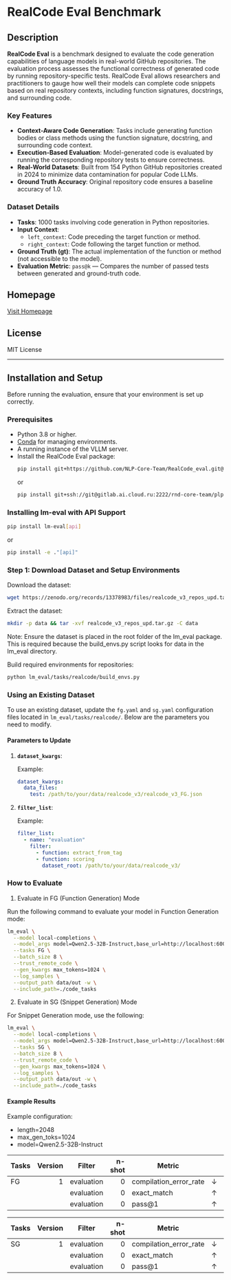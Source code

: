 # RealCode Eval Benchmark

## Description

**RealCode Eval** is a benchmark designed to evaluate the code generation capabilities of language models in real-world GitHub repositories. The evaluation process assesses the functional correctness of generated code by running repository-specific tests. RealCode Eval allows researchers and practitioners to gauge how well their models can complete code snippets based on real repository contexts, including function signatures, docstrings, and surrounding code.

### Key Features
- **Context-Aware Code Generation**: Tasks include generating function bodies or class methods using the function signature, docstring, and surrounding code context.
- **Execution-Based Evaluation**: Model-generated code is evaluated by running the corresponding repository tests to ensure correctness.
- **Real-World Datasets**: Built from 154 Python GitHub repositories created in 2024 to minimize data contamination for popular Code LLMs.
- **Ground Truth Accuracy**: Original repository code ensures a baseline accuracy of 1.0.

### Dataset Details
- **Tasks**: 1000 tasks involving code generation in Python repositories.
- **Input Context**:
  - `left_context`: Code preceding the target function or method.
  - `right_context`: Code following the target function or method.
- **Ground Truth (gt)**: The actual implementation of the function or method (not accessible to the model).
- **Evaluation Metric**: `pass@k` — Compares the number of passed tests between generated and ground-truth code.

## Homepage
[Visit Homepage](https://mera.a-ai.ru)

## License
MIT License

---

## Installation and Setup

Before running the evaluation, ensure that your environment is set up correctly.

### Prerequisites
- Python 3.8 or higher.
- [Conda](https://docs.conda.io/en/latest/) for managing environments.
- A running instance of the VLLM server.
- Install the RealCode Eval package:
  ```bash
  pip install git+https://github.com/NLP-Core-Team/RealCode_eval.git@v3_pip_package
  ```
  or
  ```bash
  pip install git+ssh://git@gitlab.ai.cloud.ru:2222/rnd-core-team/plp/RealCode_eval.git@v3_pip_package
  ```
### Installing lm-eval with API Support
   ```bash
   pip install lm-eval[api]
   ```
  or
   ```bash
   pip install -e ."[api]"
   ```

### Step 1: Download Dataset and Setup Environments

Download the dataset:

```bash
wget https://zenodo.org/records/13378983/files/realcode_v3_repos_upd.tar.gz
```

Extract the dataset:

```bash
mkdir -p data && tar -xvf realcode_v3_repos_upd.tar.gz -C data
```

Note: Ensure the dataset is placed in the root folder of the lm_eval package. This is required because the build_envs.py script looks for data in the lm_eval directory.

Build required environments for repositories:

```bash
python lm_eval/tasks/realcode/build_envs.py
```

### Using an Existing Dataset

To use an existing dataset, update the `fg.yaml` and `sg.yaml` configuration files located in `lm_eval/tasks/realcode/`. Below are the parameters you need to modify.

#### Parameters to Update

1. **`dataset_kwargs`**: 
  
   Example:
   ```yaml
   dataset_kwargs:
     data_files: 
       test: /path/to/your/data/realcode_v3/realcode_v3_FG.json
   ```

2. **`filter_list`**: 
  
   Example:
   ```yaml
   filter_list:
     - name: "evaluation"
       filter:
         - function: extract_from_tag
         - function: scoring
           dataset_root: /path/to/your/data/realcode_v3/
   ```

### How to Evaluate

1. Evaluate in FG (Function Generation) Mode

Run the following command to evaluate your model in Function Generation mode:

```bash
lm_eval \
  --model local-completions \
  --model_args model=Qwen2.5-32B-Instruct,base_url=http://localhost:6002/v1/completions,num_concurrent=1,max_retries=3,tokenized_requests=True,max_length=2048,max_gen_toks=1024,tokenizer=Qwen/Qwen2.5-32B-Instruct \
  --tasks FG \
  --batch_size 8 \
  --trust_remote_code \
  --gen_kwargs max_tokens=1024 \
  --log_samples \
  --output_path data/out -w \
  --include_path=./code_tasks
```

2. Evaluate in SG (Snippet Generation) Mode

For Snippet Generation mode, use the following:

```bash
lm_eval \
  --model local-completions \
  --model_args model=Qwen2.5-32B-Instruct,base_url=http://localhost:6002/v1/completions,num_concurrent=1,max_retries=3,tokenized_requests=True,max_length=2048,max_gen_toks=1024,tokenizer=Qwen/Qwen2.5-32B-Instruct \
  --tasks SG \
  --batch_size 8 \
  --trust_remote_code \
  --gen_kwargs max_tokens=1024 \
  --log_samples \
  --output_path data/out -w \
  --include_path=./code_tasks
```

#### Example Results

Example configuration:
- length=2048
- max_gen_toks=1024
- model=Qwen2.5-32B-Instruct
                                                                                                                                              
| Tasks | Version |   Filter   | n-shot |         Metric         |   | Value | ± | Stderr |
|-------|--------:|------------|-------:|------------------------|---|-------|---|-------:|
| FG    |       1 | evaluation |      0 | compilation_error_rate | ↓ | 0.046 | ± | 0.0066 |
|       |         | evaluation |      0 | exact_match            | ↑ | 0.116 | ± | 0.0101 |
|       |         | evaluation |      0 | pass@1                 | ↑ | 0.389 | ± | 0.0154 |

| Tasks | Version |   Filter   | n-shot |         Metric         |   | Value | ± | Stderr |
|-------|--------:|------------|-------:|------------------------|---|-------|---|-------:|
| SG    |       1 | evaluation |      0 | compilation_error_rate | ↓ | 0.408 | ± | 0.0155 |
|       |         | evaluation |      0 | exact_match            | ↑ | 0.059 | ± | 0.0075 |
|       |         | evaluation |      0 | pass@1                 | ↑ | 0.232 | ± | 0.0134 |

